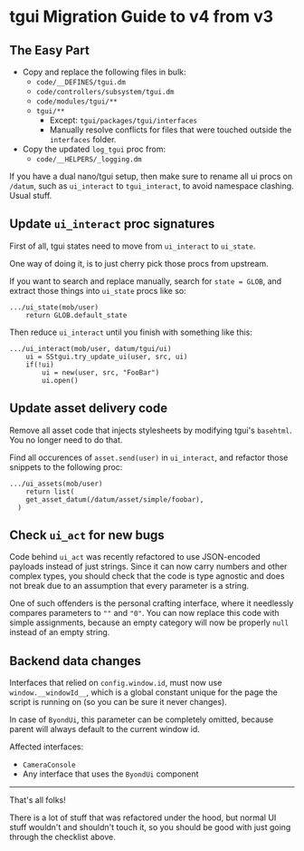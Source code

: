 # tgui Migration Guide to v4 from v3

## The Easy Part

- Copy and replace the following files in bulk:
  - `code/__DEFINES/tgui.dm`
  - `code/controllers/subsystem/tgui.dm`
  - `code/modules/tgui/**`
  - `tgui/**`
    - Except: `tgui/packages/tgui/interfaces`
    - Manually resolve conflicts for files that were touched outside the
      `interfaces` folder.
- Copy the updated `log_tgui` proc from:
  - `code/__HELPERS/_logging.dm`

If you have a dual nano/tgui setup, then make sure to rename all ui procs
on `/datum`, such as `ui_interact` to `tgui_interact`, to avoid namespace
clashing. Usual stuff.

## Update `ui_interact` proc signatures

First of all, tgui states need to move from `ui_interact` to `ui_state`.

One way of doing it, is to just cherry pick those procs from upstream.

If you want to search and replace manually, search for `state = GLOB`, and
extract those things into `ui_state` procs like so:

```dm
.../ui_state(mob/user)
	return GLOB.default_state
```

Then reduce `ui_interact` until you finish with something like this:

```dm
.../ui_interact(mob/user, datum/tgui/ui)
	ui = SStgui.try_update_ui(user, src, ui)
	if(!ui)
		ui = new(user, src, "FooBar")
		ui.open()
```

## Update asset delivery code

Remove all asset code that injects stylesheets by modifying tgui's `basehtml`.
You no longer need to do that.

Find all occurences of `asset.send(user)` in `ui_interact`, and refactor those
snippets to the following proc:

```dm
.../ui_assets(mob/user)
	return list(
    get_asset_datum(/datum/asset/simple/foobar),
  )
```

## Check `ui_act` for new bugs

Code behind `ui_act` was recently refactored to use JSON-encoded payloads
instead of just strings. Since it can now carry numbers and other complex
types, you should check that the code is type agnostic and does not break
due to an assumption that every parameter is a string.

One of such offenders is the personal crafting interface, where it needlessly
compares parameters to `""` and `"0"`. You can now replace this code with
simple assignments, because an empty category will now be properly `null`
instead of an empty string.

## Backend data changes

Interfaces that relied on `config.window.id`, must now use
`window.__windowId__`, which is a global constant unique for the page
the script is running on (so you can be sure it never changes).

In case of `ByondUi`, this parameter can be completely omitted, because
parent will always default to the current window id.

Affected interfaces:

- `CameraConsole`
- Any interface that uses the `ByondUi` component

---

That's all folks!

There is a lot of stuff that was refactored under the hood, but normal UI
stuff wouldn't and shouldn't touch it, so you should be good with just
going through the checklist above.
